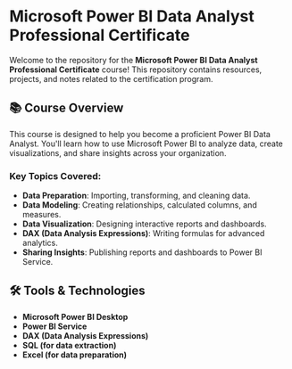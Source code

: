 # Microsoft Power BI Data Analyst Professional Certificate

Welcome to the repository for the **Microsoft Power BI Data Analyst Professional Certificate** course! This repository contains resources, projects, and notes related to the certification program.

## 📚 Course Overview

This course is designed to help you become a proficient Power BI Data Analyst. You'll learn how to use Microsoft Power BI to analyze data, create visualizations, and share insights across your organization.

### Key Topics Covered:
- **Data Preparation**: Importing, transforming, and cleaning data.
- **Data Modeling**: Creating relationships, calculated columns, and measures.
- **Data Visualization**: Designing interactive reports and dashboards.
- **DAX (Data Analysis Expressions)**: Writing formulas for advanced analytics.
- **Sharing Insights**: Publishing reports and dashboards to Power BI Service.

## 🛠️ Tools & Technologies
- **Microsoft Power BI Desktop**
- **Power BI Service**
- **DAX (Data Analysis Expressions)**
- **SQL (for data extraction)**
- **Excel (for data preparation)**
